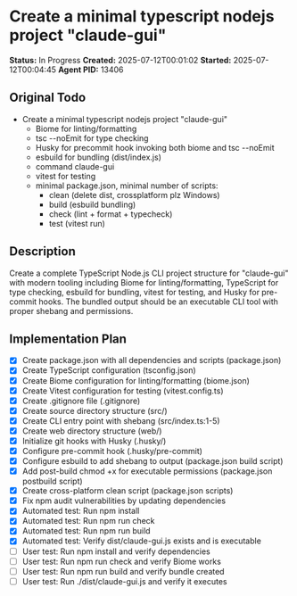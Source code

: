 # Create a minimal typescript nodejs project "claude-gui"

**Status:** In Progress
**Created:** 2025-07-12T00:01:02
**Started:** 2025-07-12T00:04:45
**Agent PID:** 13406

## Original Todo
- Create a minimal typescript nodejs project "claude-gui"
    - Biome for linting/formatting
    - tsc --noEmit for type checking
    - Husky for precommit hook invoking both biome and tsc --noEmit
    - esbuild for bundling (dist/index.js)
    - command claude-gui
    - vitest for testing
    - minimal package.json, minimal number of scripts:
        - clean (delete dist, crossplatform plz Windows)
        - build (esbuild bundling)
        - check (lint + format + typecheck)
        - test (vitest run)

## Description
Create a complete TypeScript Node.js CLI project structure for "claude-gui" with modern tooling including Biome for linting/formatting, TypeScript for type checking, esbuild for bundling, vitest for testing, and Husky for pre-commit hooks. The bundled output should be an executable CLI tool with proper shebang and permissions.

## Implementation Plan
- [x] Create package.json with all dependencies and scripts (package.json)
- [x] Create TypeScript configuration (tsconfig.json)
- [x] Create Biome configuration for linting/formatting (biome.json)
- [x] Create Vitest configuration for testing (vitest.config.ts)
- [x] Create .gitignore file (.gitignore)
- [x] Create source directory structure (src/)
- [x] Create CLI entry point with shebang (src/index.ts:1-5)
- [x] Create web directory structure (web/)
- [x] Initialize git hooks with Husky (.husky/)
- [x] Configure pre-commit hook (.husky/pre-commit)
- [x] Configure esbuild to add shebang to output (package.json build script)
- [x] Add post-build chmod +x for executable permissions (package.json postbuild script)
- [x] Create cross-platform clean script (package.json scripts)
- [x] Fix npm audit vulnerabilities by updating dependencies
- [x] Automated test: Run npm install
- [x] Automated test: Run npm run check
- [x] Automated test: Run npm run build
- [x] Automated test: Verify dist/claude-gui.js exists and is executable
- [ ] User test: Run npm install and verify dependencies
- [ ] User test: Run npm run check and verify Biome works
- [ ] User test: Run npm run build and verify bundle created
- [ ] User test: Run ./dist/claude-gui.js and verify it executes